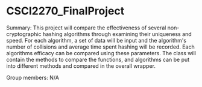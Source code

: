 # CSCI2270_FinalProject

Summary:
This project will compare the effectiveness of several non-cryptographic 
hashing algorithms through examining their uniqueness and speed. For each
algorithm, a set of data will be input and the algorithm's number of 
collisions and average time spent hashing will be recorded. Each algorithms
efficacy can be compared using these parameters. The class will contain
the methods to compare the functions, and algorithms can be put into
different methods and compared in the overall wrapper. 

Group members:
N/A
